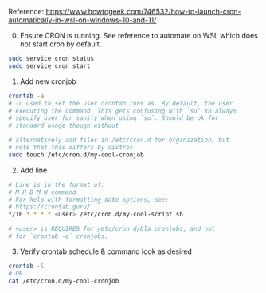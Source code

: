Reference: https://www.howtogeek.com/746532/how-to-launch-cron-automatically-in-wsl-on-windows-10-and-11/

0. Ensure CRON is running. See reference to automate on WSL which does not start cron by default.
```bash
sudo service cron status
sudo service cron start
```

1. Add new cronjob
```bash
crontab -e
# -u used to set the user crontab runs as. By default, the user
# executing the command. This gets confusing with `su` so always
# specify user for sanity when using `su`. Should be ok for
# standard usage though without

# alternatively add files in /etc/cron.d for organization, but
# note that this differs by distros
sudo touch /etc/cron.d/my-cool-cronjob
```

2. Add line
```bash
# Line is in the format of:
# M H D M W command
# For help with formatting date options, see:
# https://crontab.guru/
*/10 * * * * <user> /etc/cron.d/my-cool-script.sh

# <user> is REQUIRED for /etc/cron.d/bla cronjobs, and not
# for `crontab -e` cronjobs.
```

3. Verify crontab schedule & command look as desired
```bash
crontab -l
# OR
cat /etc/cron.d/my-cool-cronjob
```


